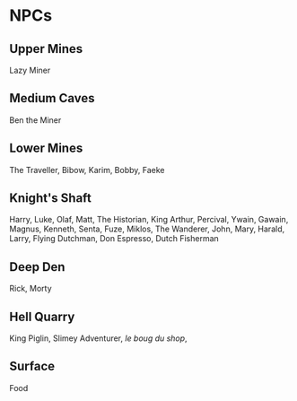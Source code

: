# NPCs

## Upper Mines

Lazy Miner

## Medium Caves

Ben the Miner

## Lower Mines

The Traveller, Bibow, Karim, Bobby, Faeke

## Knight's Shaft

Harry, Luke, Olaf, Matt, The Historian, King Arthur, Percival, Ywain, Gawain, Magnus, Kenneth, Senta, Fuze, Miklos, The Wanderer, John, Mary, Harald, Larry, Flying Dutchman, Don Espresso, Dutch Fisherman

## Deep Den

Rick, Morty

## Hell Quarry

King Piglin, Slimey Adventurer, *le boug du shop*, 

## Surface

Food
